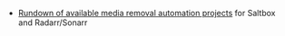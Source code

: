 - [Rundown of available media removal automation projects](media_removers.md) for Saltbox and Radarr/Sonarr
